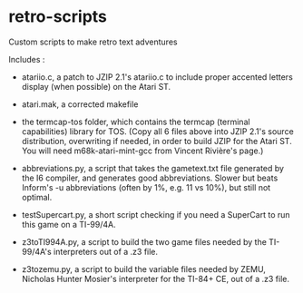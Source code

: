 # retro-scripts
Custom scripts to make retro text adventures

Includes :
 * atariio.c, a patch to JZIP 2.1's atariio.c to include proper accented letters display (when possible) on the Atari ST.
 * atari.mak, a corrected makefile
 * the termcap-tos folder, which contains the termcap (terminal capabilities) library for TOS.
(Copy all 6 files above into JZIP 2.1's source distribution, overwriting if needed, in order to build JZIP for the Atari ST. You will need m68k-atari-mint-gcc from Vincent Rivière's page.)

 * abbreviations.py, a script that takes the gametext.txt file generated by the I6 compiler, and generates good abbreviations. Slower but beats Inform's -u abbreviations (often by 1%, e.g. 11 vs 10%), but still not optimal.

 * testSupercart.py, a short script checking if you need a SuperCart to run this game on a TI-99/4A.
 * z3toTI994A.py, a script to build the two game files needed by the TI-99/4A's interpreters out of a .z3 file.
 
 * z3tozemu.py, a script to build the variable files needed by ZEMU, Nicholas Hunter Mosier's interpreter for the TI-84+ CE, out of a .z3 file.
  
